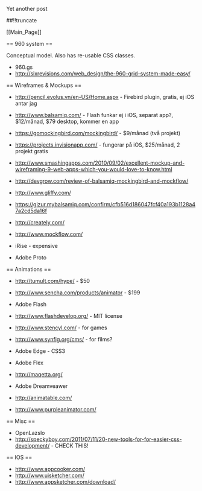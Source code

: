 Yet another post

[meta:author]: <> (Jonas Colmsjo)
[meta:title]: <> (Wireframes,-mockups-and-graphics.md)
[meta:date]: <> (2012-01-01)
[meta:nested:key]: <> (Metadata value)

##!!truncate


[[Main_Page]]


== 960 system ==

Conceptual model. Also has re-usable CSS classes.

* 960.gs
* http://sixrevisions.com/web_design/the-960-grid-system-made-easy/


== Wireframes & Mockups ==

* http://pencil.evolus.vn/en-US/Home.aspx - Firebird plugin, gratis, ej iOS antar jag
* http://www.balsamiq.com/ - Flash funkar ej i iOS, separat app?, $12/månad, $79 desktop, kommer en app
* https://gomockingbird.com/mockingbird/ - $9/månad (två projekt)
* https://projects.invisionapp.com/ - fungerar på iOS, $25/månad, 2 projekt gratis

* http://www.smashingapps.com/2010/09/02/excellent-mockup-and-wireframing-9-web-apps-which-you-would-love-to-know.html
* http://devgrow.com/review-of-balsamiq-mockingbird-and-mockflow/

* http://www.gliffy.com/
* https://gizur.mybalsamiq.com/confirm/cfb516d186047fcf40a193b1128a47a2cd5da16f

* http://creately.com/

* http://www.mockflow.com/


* iRise - expensive
* Adobe Proto


== Animations ==


* http://tumult.com/hype/ - $50
* http://www.sencha.com/products/animator - $199
* Adobe Flash
* http://www.flashdevelop.org/ - MIT license
* http://www.stencyl.com/ - for games
* http://www.synfig.org/cms/ - for films?

* Adobe Edge - CSS3
* Adobe Flex
* http://maqetta.org/
* Adobe Dreamveawer
* http://animatable.com/
* http://www.purpleanimator.com/


== Misc ==

* OpenLazslo
* http://speckyboy.com/2011/07/11/20-new-tools-for-for-easier-css-development/ - CHECK THIS!


== IOS ==

* http://www.appcooker.com/
* http://www.uisketcher.com/
* http://www.appsketcher.com/download/

